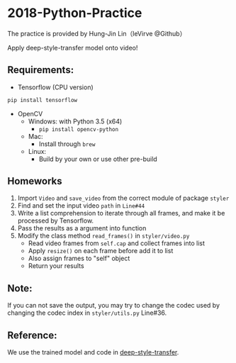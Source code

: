# 2018-Python-Practice
The practice is provided by Hung-Jin Lin（leVirve @Github）

Apply deep-style-transfer model onto video!

## Requirements:
- Tensorflow (CPU version)
```bash
pip install tensorflow
```
- OpenCV
    - Windows: with Python 3.5 (x64)
        - `pip install opencv-python`
    - Mac:
        - Install through `brew`
    - Linux:
        - Build by your own or use other pre-build

## Homeworks
1. Import `Video` and `save_video` from the correct module of package `styler`
2. Find and set the input video `path` in `Line#44`
3. Write a list comprehension to iterate through all frames, and make it be processed by Tensorflow.
4. Pass the results as a argument into function
5. Modify the class method `read_frames()` in `styler/video.py`
    - Read video frames from `self.cap` and collect frames into list
    - Apply `resize()` on each frame before add it to list
    - Also assign frames to "self" object
    - Return your results

## Note:
If you can not save the output, you may try to change the codec used by changing the codec index in `styler/utils.py` Line#36.


## Reference:
We use the trained model and code in [deep-style-transfer](https://github.com/albertlai/deep-style-transfer).
